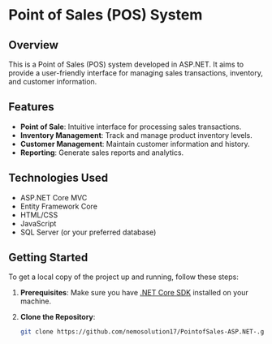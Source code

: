 # Point of Sales (POS) System

## Overview
This is a Point of Sales (POS) system developed in ASP.NET. It aims to provide a user-friendly interface for managing sales transactions, inventory, and customer information.

## Features
- **Point of Sale**: Intuitive interface for processing sales transactions.
- **Inventory Management**: Track and manage product inventory levels.
- **Customer Management**: Maintain customer information and history.
- **Reporting**: Generate sales reports and analytics.

## Technologies Used
- ASP.NET Core MVC
- Entity Framework Core
- HTML/CSS
- JavaScript
- SQL Server (or your preferred database)

## Getting Started
To get a local copy of the project up and running, follow these steps:

1. **Prerequisites**: Make sure you have [.NET Core SDK](https://dotnet.microsoft.com/download) installed on your machine.

2. **Clone the Repository**:
   ```bash
   git clone https://github.com/nemosolution17/PointofSales-ASP.NET-.git

